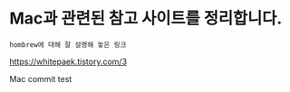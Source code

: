 # Mac과 관련된 참고 사이트를 정리합니다.

```
hombrew에 대해 잘 설명해 놓은 링크
```
https://whitepaek.tistory.com/3


Mac commit test